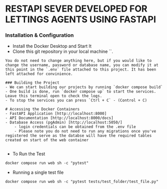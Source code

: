 # RESTAPI SEVER DEVELOPED FOR LETTINGS AGENTS USING FASTAPI


### Installation & Configuration
- Install the Docker Desktop and Start It
- Clone this git repository in your local machine ``.

```
You do not need to change anything here, but if you would like to change the username, password or database name, you can modify it at this point in the `.env` file attached to this project. It has been left attached for convinience. 

### Building the Project
- We can start building our projects by running `docker compose build`
- One build is done, run `docker compose up` to start the services. Leave this terminal open to check the logs.
- To stop the services you can press `Ctrl + C` - (Control + C)

# Accessing the Docker Containers
- FastAPI Application [http://localhost:8000]
- API Documentation [http://localhost:8000/docs]
- Database Access (pgAdmin) [http://localhost:5050/]
    - login credentials can be obtained from the .env file
    - Please note you do not need to run any migrations once you've registered the serve as the databse will have the required tables created on start of the web container


```

- To Run the Test
```
docker compose run web sh -c "pytest"
```

- Running a single test file
```
docker compose run web sh -c "pytest tests/test_folder/test_file.py"
```
